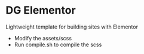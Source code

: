 # DG Elementor

Lightweight template for building sites with Elementor

* Modify the assets/scss
* Run compile.sh to compile the scss